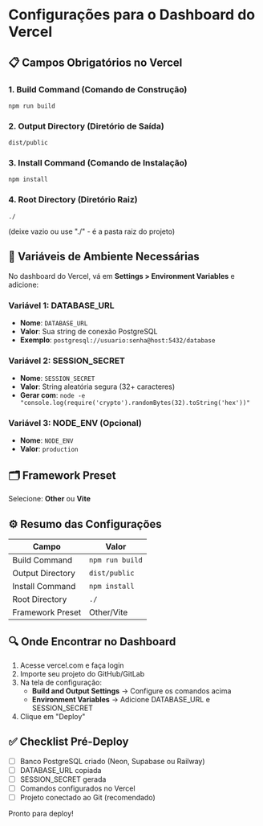 # Configurações para o Dashboard do Vercel

## 📋 Campos Obrigatórios no Vercel

### 1. Build Command (Comando de Construção)
```
npm run build
```

### 2. Output Directory (Diretório de Saída)
```
dist/public
```

### 3. Install Command (Comando de Instalação)
```
npm install
```

### 4. Root Directory (Diretório Raiz)
```
./
```
(deixe vazio ou use "./" - é a pasta raiz do projeto)

## 🔐 Variáveis de Ambiente Necessárias

No dashboard do Vercel, vá em **Settings > Environment Variables** e adicione:

### Variável 1: DATABASE_URL
- **Nome**: `DATABASE_URL`
- **Valor**: Sua string de conexão PostgreSQL
- **Exemplo**: `postgresql://usuario:senha@host:5432/database`

### Variável 2: SESSION_SECRET
- **Nome**: `SESSION_SECRET`
- **Valor**: String aleatória segura (32+ caracteres)
- **Gerar com**: `node -e "console.log(require('crypto').randomBytes(32).toString('hex'))"`

### Variável 3: NODE_ENV (Opcional)
- **Nome**: `NODE_ENV`
- **Valor**: `production`

## 🗂️ Framework Preset
Selecione: **Other** ou **Vite**

## ⚙️ Resumo das Configurações

| Campo | Valor |
|-------|-------|
| Build Command | `npm run build` |
| Output Directory | `dist/public` |
| Install Command | `npm install` |
| Root Directory | `./` |
| Framework Preset | Other/Vite |

## 🔍 Onde Encontrar no Dashboard

1. Acesse vercel.com e faça login
2. Importe seu projeto do GitHub/GitLab
3. Na tela de configuração:
   - **Build and Output Settings** → Configure os comandos acima
   - **Environment Variables** → Adicione DATABASE_URL e SESSION_SECRET
4. Clique em "Deploy"

## ✅ Checklist Pré-Deploy

- [ ] Banco PostgreSQL criado (Neon, Supabase ou Railway)
- [ ] DATABASE_URL copiada
- [ ] SESSION_SECRET gerada
- [ ] Comandos configurados no Vercel
- [ ] Projeto conectado ao Git (recomendado)

Pronto para deploy!